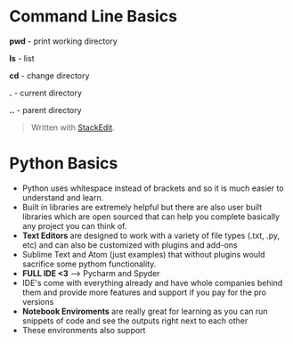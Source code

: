 

# Command Line Basics
**pwd** - print working directory

**ls** - list

**cd** - change directory

**.**  - current directory

**..** - parent directory


> Written with [StackEdit](https://stackedit.io/).

# Python Basics
* Python uses whitespace instead of brackets and so it is much easier to understand and learn.
* Built in libraries are extremely helpful but there are also user built libraries which are open sourced that can help you complete basically any project you can think of.
* **Text Editors** are designed to work with a variety of file types (.txt, .py, etc) and can also be customized with plugins and add-ons
* Sublime Text and Atom (just examples) that without plugins would sacrifice some pythom functionality. 
* **FULL IDE <3** --> Pycharm and Spyder
* IDE's come with everything already and have whole companies behind them and provide more features and support if you pay for the pro versions
* **Notebook Enviroments** are really great for learning as you can run snippets of code and see the outputs right next to each other
* These environments also support 

<!--stackedit_data:
eyJoaXN0b3J5IjpbMTI1MjMzODg3NSwtNTE3ODQ3OTA2LDIxMT
c2NDI5NTksMTAxMTY2MjU0NCwxMjg2NDY4NTQ2LDE3MzY5MTMz
MTBdfQ==
-->